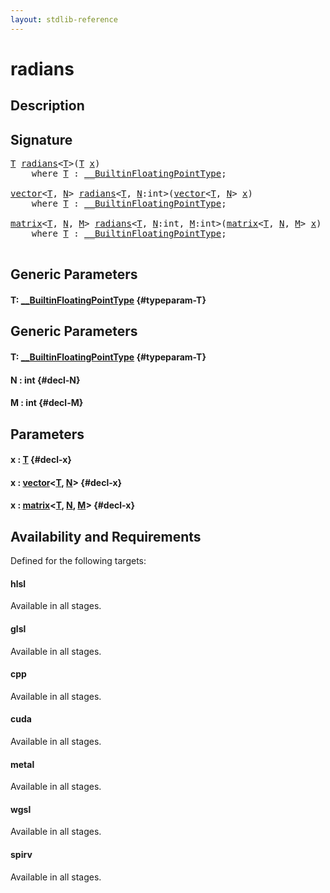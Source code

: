 ```yaml
---
layout: stdlib-reference
---
```


# radians

## Description





## Signature 

<pre>
<a href="/stdlib-reference/global-decls/radians#typeparam-T" class="code_type">T</a> <a href="/stdlib-reference/global-decls/radians">radians</a>&lt;<a href="/stdlib-reference/global-decls/radians#typeparam-T" class="code_type">T</a>&gt;(<a href="/stdlib-reference/global-decls/radians#typeparam-T" class="code_type">T</a> <a href="/stdlib-reference/global-decls/radians#decl-x" class="code_param">x</a>)
    <span class='code_keyword'>where</span> <a href="/stdlib-reference/global-decls/radians#typeparam-T" class="code_type">T</a> : <a href="/stdlib-reference/interfaces/BuiltinFloatingPointType/index" class="code_type">__BuiltinFloatingPointType</a>;

<a href="/stdlib-reference/types/vector/index" class="code_type">vector</a>&lt;<a href="/stdlib-reference/global-decls/radians#typeparam-T" class="code_type">T</a>, <a href="/stdlib-reference/global-decls/radians#decl-N" class="code_var">N</a>&gt; <a href="/stdlib-reference/global-decls/radians">radians</a>&lt;<a href="/stdlib-reference/global-decls/radians#typeparam-T" class="code_type">T</a>, <a href="/stdlib-reference/global-decls/radians#decl-N" class="code_var">N</a>:<span class="code_keyword">int</span>&gt;(<a href="/stdlib-reference/types/vector/index" class="code_type">vector</a>&lt;<a href="/stdlib-reference/global-decls/radians#typeparam-T" class="code_type">T</a>, <a href="/stdlib-reference/global-decls/radians#decl-N" class="code_var">N</a>&gt; <a href="/stdlib-reference/global-decls/radians#decl-x" class="code_param">x</a>)
    <span class='code_keyword'>where</span> <a href="/stdlib-reference/global-decls/radians#typeparam-T" class="code_type">T</a> : <a href="/stdlib-reference/interfaces/BuiltinFloatingPointType/index" class="code_type">__BuiltinFloatingPointType</a>;

<a href="/stdlib-reference/types/matrix/index" class="code_type">matrix</a>&lt;<a href="/stdlib-reference/global-decls/radians#typeparam-T" class="code_type">T</a>, <a href="/stdlib-reference/global-decls/radians#decl-N" class="code_var">N</a>, <a href="/stdlib-reference/global-decls/radians#decl-M" class="code_var">M</a>&gt; <a href="/stdlib-reference/global-decls/radians">radians</a>&lt;<a href="/stdlib-reference/global-decls/radians#typeparam-T" class="code_type">T</a>, <a href="/stdlib-reference/global-decls/radians#decl-N" class="code_var">N</a>:<span class="code_keyword">int</span>, <a href="/stdlib-reference/global-decls/radians#decl-M" class="code_var">M</a>:<span class="code_keyword">int</span>&gt;(<a href="/stdlib-reference/types/matrix/index" class="code_type">matrix</a>&lt;<a href="/stdlib-reference/global-decls/radians#typeparam-T" class="code_type">T</a>, <a href="/stdlib-reference/global-decls/radians#decl-N" class="code_var">N</a>, <a href="/stdlib-reference/global-decls/radians#decl-M" class="code_var">M</a>&gt; <a href="/stdlib-reference/global-decls/radians#decl-x" class="code_param">x</a>)
    <span class='code_keyword'>where</span> <a href="/stdlib-reference/global-decls/radians#typeparam-T" class="code_type">T</a> : <a href="/stdlib-reference/interfaces/BuiltinFloatingPointType/index" class="code_type">__BuiltinFloatingPointType</a>;

</pre>

## Generic Parameters

#### T: [\_\_BuiltinFloatingPointType](/stdlib-reference/interfaces/BuiltinFloatingPointType/index) {#typeparam-T}

## Generic Parameters

#### T: [\_\_BuiltinFloatingPointType](/stdlib-reference/interfaces/BuiltinFloatingPointType/index) {#typeparam-T}
#### N  : int {#decl-N}
#### M  : int {#decl-M}

## Parameters

#### x  : [T](/stdlib-reference/global-decls/radians#typeparam-T) {#decl-x}
#### x  : [vector](/stdlib-reference/types/vector/index)\<[T](/stdlib-reference/types/vector/index#typeparam-T), [N](/stdlib-reference/types/vector/index#decl-N)\> {#decl-x}
#### x  : [matrix](/stdlib-reference/types/matrix/index)\<[T](/stdlib-reference/types/matrix/T), [N](/stdlib-reference/types/matrix/index#decl-N), [M](/stdlib-reference/types/matrix/index#decl-M)\> {#decl-x}

## Availability and Requirements

Defined for the following targets:

#### hlsl
Available in all stages.

#### glsl
Available in all stages.

#### cpp
Available in all stages.

#### cuda
Available in all stages.

#### metal
Available in all stages.

#### wgsl
Available in all stages.

#### spirv
Available in all stages.



